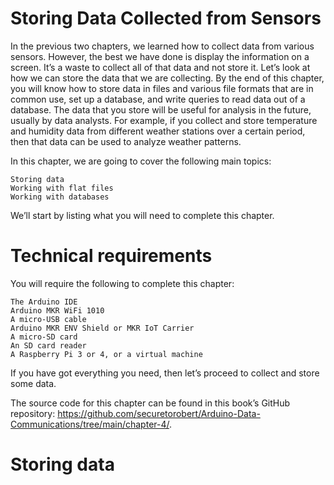 # Storing Data Collected from Sensors
In the previous two chapters, we learned how to collect data from various sensors. However, the best we have done is display the information on a screen. It’s a waste to collect all of that data and not store it. Let’s look at how we can store the data that we are collecting. By the end of this chapter, you will know how to store data in files and various file formats that are in common use, set up a database, and write queries to read data out of a database. The data that you store will be useful for analysis in the future, usually by data analysts. For example, if you collect and store temperature and humidity data from different weather stations over a certain period, then that data can be used to analyze weather patterns.

In this chapter, we are going to cover the following main topics:

    Storing data
    Working with flat files
    Working with databases

We’ll start by listing what you will need to complete this chapter.
# Technical requirements
You will require the following to complete this chapter:

    The Arduino IDE
    Arduino MKR WiFi 1010
    A micro-USB cable
    Arduino MKR ENV Shield or MKR IoT Carrier
    A micro-SD card
    An SD card reader
    A Raspberry Pi 3 or 4, or a virtual machine

If you have got everything you need, then let’s proceed to collect and store some data.

The source code for this chapter can be found in this book’s GitHub repository: https://github.com/securetorobert/Arduino-Data-Communications/tree/main/chapter-4/.

# Storing data
